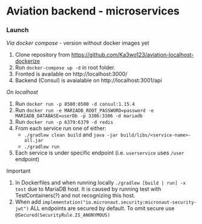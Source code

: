 # Aviation backend - microservices

### Launch
*Via docker compose* - version without docker images yet

1. Clone repository from https://github.com/Ka3wo123/aviation-localhost-dockerize
2. Run `docker-compose up -d` in root folder.
3. Fronted is available on http://localhost:3000/
4. Backend (Consul) is avaialable on http://localhost:3001/api

*On localhost*

1. Run `docker run -p 8500:8500 -d consul:1.15.4`
2. Run `docker run -e MARIADB_ROOT_PASSWORD=password -e MARIADB_DATABASE=userDb -p 3306:3306 -d mariadb`
3. Run `docker run -p 6379:6379 -d redis`
4. From each service run one of either:
    * `./gradlew clean build` and `java -jar build/libs/<service-name>-all.jar`
    * `./gradlew run`
5. Each service is under specific endpoint (i.e. `userservice` uses `/user` endpoint)

> [!IMPORTANT]
> 1. In Dockerfiles and when running locally `./gradlew [build | run] -x test` due to MariaDB host. It is caused by running test with TestContainers(?) and not recognizing this host.
> 2. When add `implementation("io.micronaut.security:micronaut-security-jwt")` ALL endpoints are secured by default. To omit secure use `@Secured(SecurityRule.IS_ANONYMOUS)`
